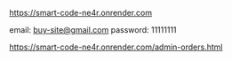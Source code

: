 https://smart-code-ne4r.onrender.com

email: buy-site@gmail.com
password: 11111111

https://smart-code-ne4r.onrender.com/admin-orders.html